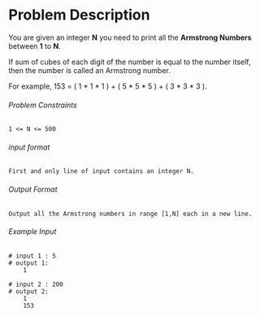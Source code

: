 # Problem Description

You are given an integer **N** you need to print all the **Armstrong Numbers** between **1** to **N**.

If sum of cubes of each digit of the number is equal to the number itself, then the number is called an Armstrong number.

For example, 153 = ( 1 * 1 * 1 ) + ( 5 * 5 * 5 ) + ( 3 * 3 * 3 ).

###### Problem Constraints

```
1 <= N <= 500
```

###### input format

``` 
First and only line of input contains an integer N.
```

###### Output Format

```
Output all the Armstrong numbers in range [1,N] each in a new line.
```

###### Example Input

```
# input 1 : 5
# output 1: 
    1

# input 2 : 200
# output 2: 
    1
    153
```

